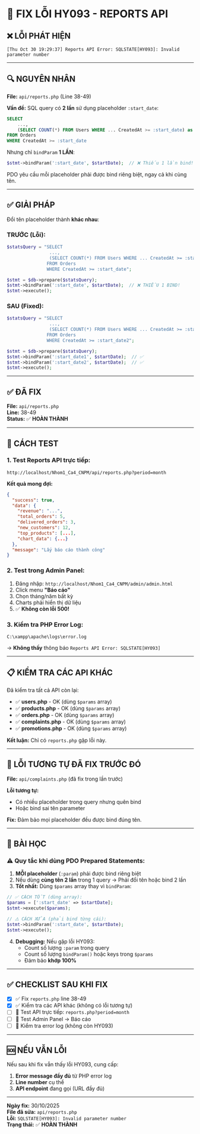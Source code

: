 # 🔧 FIX LỖI HY093 - REPORTS API

## ❌ LỖI PHÁT HIỆN

```
[Thu Oct 30 19:29:37] Reports API Error: SQLSTATE[HY093]: Invalid parameter number
```

---

## 🔍 NGUYÊN NHÂN

**File:** `api/reports.php` (Line 38-49)

**Vấn đề:** SQL query có **2 lần** sử dụng placeholder `:start_date`:

```sql
SELECT 
    ...,
    (SELECT COUNT(*) FROM Users WHERE ... CreatedAt >= :start_date) as new_customers
FROM Orders
WHERE CreatedAt >= :start_date
```

Nhưng chỉ `bindParam` **1 LẦN**:

```php
$stmt->bindParam(':start_date', $startDate);  // ❌ Thiếu 1 lần bind!
```

PDO yêu cầu mỗi placeholder phải được bind riêng biệt, ngay cả khi cùng tên.

---

## ✅ GIẢI PHÁP

Đổi tên placeholder thành **khác nhau**:

### TRƯỚC (Lỗi):
```php
$statsQuery = "SELECT 
                ...,
                (SELECT COUNT(*) FROM Users WHERE ... CreatedAt >= :start_date) as new_customers
               FROM Orders
               WHERE CreatedAt >= :start_date";

$stmt = $db->prepare($statsQuery);
$stmt->bindParam(':start_date', $startDate);  // ❌ THIẾU 1 BIND!
$stmt->execute();
```

### SAU (Fixed):
```php
$statsQuery = "SELECT 
                ...,
                (SELECT COUNT(*) FROM Users WHERE ... CreatedAt >= :start_date1) as new_customers
               FROM Orders
               WHERE CreatedAt >= :start_date2";

$stmt = $db->prepare($statsQuery);
$stmt->bindParam(':start_date1', $startDate);  // ✅
$stmt->bindParam(':start_date2', $startDate);  // ✅
$stmt->execute();
```

---

## ✅ ĐÃ FIX

**File:** `api/reports.php`  
**Line:** 38-49  
**Status:** ✅ **HOÀN THÀNH**

---

## 🧪 CÁCH TEST

### 1. Test Reports API trực tiếp:
```
http://localhost/Nhom1_Ca4_CNPM/api/reports.php?period=month
```

**Kết quả mong đợi:**
```json
{
  "success": true,
  "data": {
    "revenue": "...",
    "total_orders": 5,
    "delivered_orders": 3,
    "new_customers": 12,
    "top_products": [...],
    "chart_data": {...}
  },
  "message": "Lấy báo cáo thành công"
}
```

### 2. Test trong Admin Panel:
1. Đăng nhập: `http://localhost/Nhom1_Ca4_CNPM/admin/admin.html`
2. Click menu **"Báo cáo"**
3. Chọn tháng/năm bất kỳ
4. Charts phải hiển thị dữ liệu
5. ✅ **Không còn lỗi 500!**

### 3. Kiểm tra PHP Error Log:
```
C:\xampp\apache\logs\error.log
```
→ **Không thấy** thông báo `Reports API Error: SQLSTATE[HY093]`

---

## 📋 KIỂM TRA CÁC API KHÁC

Đã kiểm tra tất cả API còn lại:

- ✅ **users.php** - OK (dùng `$params` array)
- ✅ **products.php** - OK (dùng `$params` array)  
- ✅ **orders.php** - OK (dùng `$params` array)
- ✅ **complaints.php** - OK (dùng `$params` array)
- ✅ **promotions.php** - OK (dùng `$params` array)

**Kết luận:** Chỉ có `reports.php` gặp lỗi này.

---

## 🎯 LỖI TƯƠNG TỰ ĐÃ FIX TRƯỚC ĐÓ

**File:** `api/complaints.php` (đã fix trong lần trước)

**Lỗi tương tự:**
- Có nhiều placeholder trong query nhưng quên bind
- Hoặc bind sai tên parameter

**Fix:** Đảm bảo mọi placeholder đều được bind đúng tên.

---

## 📝 BÀI HỌC

### ⚠️ Quy tắc khi dùng PDO Prepared Statements:

1. **MỖI placeholder** (`:param`) phải được bind riêng biệt
2. Nếu dùng **cùng tên 2 lần** trong 1 query → Phải đổi tên hoặc bind 2 lần
3. **Tốt nhất:** Dùng `$params` array thay vì `bindParam`:

```php
// ✅ CÁCH TỐT (dùng array):
$params = [':start_date' => $startDate];
$stmt->execute($params);

// ⚠️ CÁCH XỬA (phải bind từng cái):
$stmt->bindParam(':start_date', $startDate);
$stmt->execute();
```

4. **Debugging:** Nếu gặp lỗi HY093:
   - Count số lượng `:param` trong query
   - Count số lượng `bindParam()` hoặc keys trong `$params`
   - Đảm bảo **khớp 100%**

---

## ✅ CHECKLIST SAU KHI FIX

- [x] ✅ Fix `reports.php` line 38-49
- [x] ✅ Kiểm tra các API khác (không có lỗi tương tự)
- [ ] 🔄 Test API trực tiếp: `reports.php?period=month`
- [ ] 🔄 Test Admin Panel → Báo cáo
- [ ] 🔄 Kiểm tra error log (không còn HY093)

---

## 🆘 NẾU VẪN LỖI

Nếu sau khi fix vẫn thấy lỗi HY093, cung cấp:

1. **Error message đầy đủ** từ PHP error log
2. **Line number** cụ thể
3. **API endpoint** đang gọi (URL đầy đủ)

---

**Ngày fix:** 30/10/2025  
**File đã sửa:** `api/reports.php`  
**Lỗi:** `SQLSTATE[HY093]: Invalid parameter number`  
**Trạng thái:** ✅ **HOÀN THÀNH**

